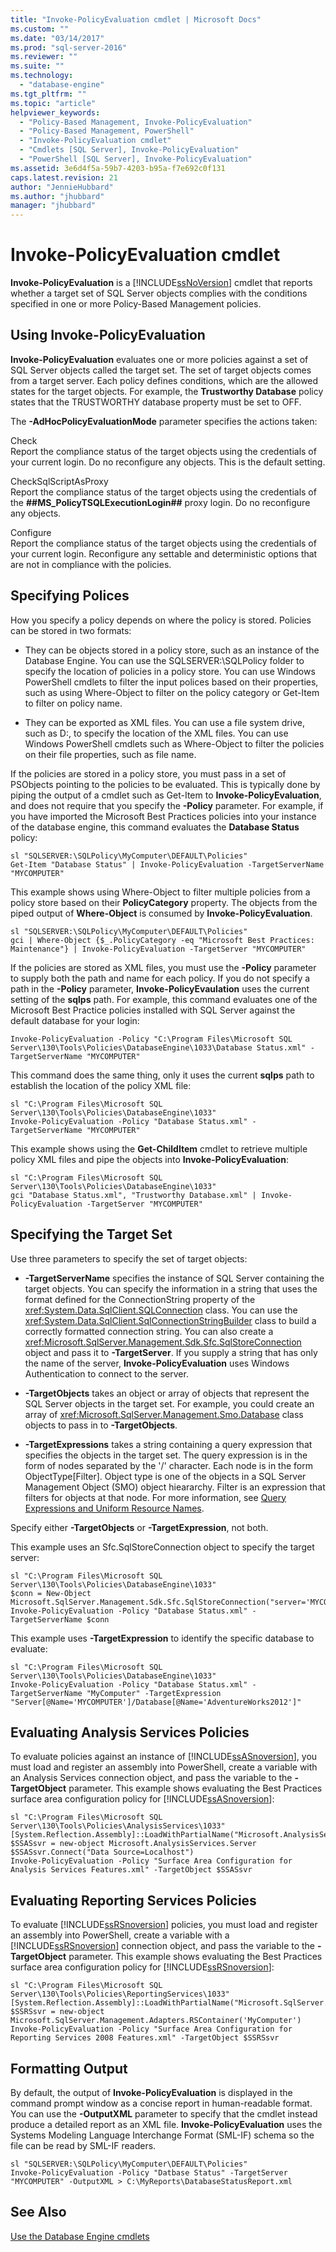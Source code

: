 ```yaml
---
title: "Invoke-PolicyEvaluation cmdlet | Microsoft Docs"
ms.custom: ""
ms.date: "03/14/2017"
ms.prod: "sql-server-2016"
ms.reviewer: ""
ms.suite: ""
ms.technology: 
  - "database-engine"
ms.tgt_pltfrm: ""
ms.topic: "article"
helpviewer_keywords: 
  - "Policy-Based Management, Invoke-PolicyEvaluation"
  - "Policy-Based Management, PowerShell"
  - "Invoke-PolicyEvaluation cmdlet"
  - "Cmdlets [SQL Server], Invoke-PolicyEvaluation"
  - "PowerShell [SQL Server], Invoke-PolicyEvaluation"
ms.assetid: 3e6d4f5a-59b7-4203-b95a-f7e692c0f131
caps.latest.revision: 21
author: "JennieHubbard"
ms.author: "jhubbard"
manager: "jhubbard"
---
```

# Invoke-PolicyEvaluation cmdlet
  **Invoke-PolicyEvaluation** is a [!INCLUDE[ssNoVersion](../includes/ssnoversion-md.md)] cmdlet that reports whether a target set of SQL Server objects complies with the conditions specified in one or more Policy-Based Management policies.  
  
## Using Invoke-PolicyEvaluation  
 **Invoke-PolicyEvaluation** evaluates one or more policies against a set of SQL Server objects called the target set. The set of target objects comes from a target server. Each policy defines conditions, which are the allowed states for the target objects. For example, the **Trustworthy Database** policy states that the TRUSTWORTHY database property must be set to OFF.  
  
 The **-AdHocPolicyEvaluationMode** parameter specifies the actions taken:  
  
 Check  
 Report the compliance status of the target objects using the credentials of your current login. Do no reconfigure any objects. This is the default setting.  
  
 CheckSqlScriptAsProxy  
 Report the compliance status of the target objects using the credentials of the **##MS_PolicyTSQLExecutionLogin##** proxy login. Do no reconfigure any objects.  
  
 Configure  
 Report the compliance status of the target objects using the credentials of your current login. Reconfigure any settable and deterministic options that are not in compliance with the policies.  
  
## Specifying Polices  
 How you specify a policy depends on where the policy is stored. Policies can be stored in two formats:  
  
-   They can be objects stored in a policy store, such as an instance of the Database Engine. You can use the SQLSERVER:\SQLPolicy folder to specify the location of policies in a policy store. You can use Windows PowerShell cmdlets to filter the input polices based on their properties, such as using Where-Object to filter on the policy category or Get-Item to filter on policy name.  
  
-   They can be exported as XML files. You can use a file system drive, such as D:, to specify the location of the XML files. You can use Windows PowerShell cmdlets such as Where-Object to filter the policies on their file properties, such as file name.  
  
 If the policies are stored in a policy store, you must pass in a set of PSObjects pointing to the policies to be evaluated. This is typically done by piping the output of a cmdlet such as Get-Item to **Invoke-PolicyEvaluation**, and does not require that you specify the **-Policy** parameter. For example, if you have imported the Microsoft Best Practices policies into your instance of the database engine, this command evaluates the **Database Status** policy:  
  
```  
sl "SQLSERVER:\SQLPolicy\MyComputer\DEFAULT\Policies"  
Get-Item "Database Status" | Invoke-PolicyEvaluation -TargetServerName "MYCOMPUTER"  
```  
  
 This example shows using Where-Object to filter multiple policies from a policy store based on their **PolicyCategory** property. The objects from the piped output of **Where-Object** is consumed by **Invoke-PolicyEvaluation**.  
  
```  
sl "SQLSERVER:\SQLPolicy\MyComputer\DEFAULT\Policies"  
gci | Where-Object {$_.PolicyCategory -eq "Microsoft Best Practices: Maintenance"} | Invoke-PolicyEvaluation -TargetServer "MYCOMPUTER"  
```  
  
 If the policies are stored as XML files, you must use the **-Policy** parameter to supply both the path and name for each policy. If you do not specify a path in the **-Policy** parameter, **Invoke-PolicyEvaulation** uses the current setting of the **sqlps** path. For example, this command evaluates one of the Microsoft Best Practice policies installed with SQL Server against the default database for your login:  
  
```  
Invoke-PolicyEvaluation -Policy "C:\Program Files\Microsoft SQL Server\130\Tools\Policies\DatabaseEngine\1033\Database Status.xml" -TargetServerName "MYCOMPUTER"  
```  
  
 This command does the same thing, only it uses the current **sqlps** path to establish the location of the policy XML file:  
  
```  
sl "C:\Program Files\Microsoft SQL Server\130\Tools\Policies\DatabaseEngine\1033"  
Invoke-PolicyEvaluation -Policy "Database Status.xml" -TargetServerName "MYCOMPUTER"  
```  
  
 This example shows using the **Get-ChildItem** cmdlet to retrieve multiple policy XML files and pipe the objects into **Invoke-PolicyEvaluation**:  
  
```  
sl "C:\Program Files\Microsoft SQL Server\130\Tools\Policies\DatabaseEngine\1033"  
gci "Database Status.xml", "Trustworthy Database.xml" | Invoke-PolicyEvaluation -TargetServer "MYCOMPUTER"  
```  
  
## Specifying the Target Set  
 Use three parameters to specify the set of target objects:  
  
-   **-TargetServerName** specifies the instance of SQL Server containing the target objects. You can specify the information in a string that uses the format defined for the ConnectionString property of the <xref:System.Data.SqlClient.SQLConnection> class. You can use the <xref:System.Data.SqlClient.SqlConnectionStringBuilder> class to build a correctly formatted connection string. You can also create a <xref:Microsoft.SqlServer.Management.Sdk.Sfc.SqlStoreConnection> object and pass it to **-TargetServer**. If you supply a string that has only the name of the server, **Invoke-PolicyEvaluation** uses Windows Authentication to connect to the server.  
  
-   **-TargetObjects** takes an object or array of objects that represent the SQL Server objects in the target set. For example, you could create an array of <xref:Microsoft.SqlServer.Management.Smo.Database> class objects to pass in to **-TargetObjects**.  
  
-   **-TargetExpressions** takes a string containing a query expression that specifies the objects in the target set. The query expression is in the form of nodes separated by the '/' character. Each node is in the form ObjectType[Filter]. Object type is one of the objects in a SQL Server Management Object (SMO) object hieararchy. Filter is an expression that filters for objects at that node. For more information, see [Query Expressions and Uniform Resource Names](../powershell/query-expressions-and-uniform-resource-names.md).  
  
 Specify either **-TargetObjects** or **-TargetExpression**, not both.  
  
 This example uses an Sfc.SqlStoreConnection object to specify the target server:  
  
```  
sl "C:\Program Files\Microsoft SQL Server\130\Tools\Policies\DatabaseEngine\1033"  
$conn = New-Object Microsoft.SqlServer.Management.Sdk.Sfc.SqlStoreConnection("server='MYCOMPUTER';Trusted_Connection=True")  
Invoke-PolicyEvaluation -Policy "Database Status.xml" -TargetServerName $conn  
```  
  
 This example uses **-TargetExpression** to identify the specific database to evaluate:  
  
```  
sl "C:\Program Files\Microsoft SQL Server\130\Tools\Policies\DatabaseEngine\1033"  
Invoke-PolicyEvaluation -Policy "Database Status.xml" -TargetServerName "MyComputer" -TargetExpression "Server[@Name='MYCOMPUTER']/Database[@Name='AdventureWorks2012']"  
```  
  
## Evaluating Analysis Services Policies  
 To evaluate policies against an instance of [!INCLUDE[ssASnoversion](../includes/ssasnoversion-md.md)], you must load and register an assembly into PowerShell, create a variable with an Analysis Services connection object, and pass the variable to the **-TargetObject** parameter. This example shows evaluating the Best Practices surface area configuration policy for [!INCLUDE[ssASnoversion](../includes/ssasnoversion-md.md)]:  
  
```  
sl "C:\Program Files\Microsoft SQL Server\130\Tools\Policies\AnalysisServices\1033"  
[System.Reflection.Assembly]::LoadWithPartialName("Microsoft.AnalysisServices")  
$SSASsvr = new-object Microsoft.AnalysisServices.Server  
$SSASsvr.Connect("Data Source=Localhost")  
Invoke-PolicyEvaluation -Policy "Surface Area Configuration for Analysis Services Features.xml" -TargetObject $SSASsvr  
```  
  
## Evaluating Reporting Services Policies  
 To evaluate [!INCLUDE[ssRSnoversion](../includes/ssrsnoversion-md.md)] policies, you must load and register an assembly into PowerShell, create a variable with a [!INCLUDE[ssRSnoversion](../includes/ssrsnoversion-md.md)] connection object, and pass the variable to the **-TargetObject** parameter. This example shows evaluating the Best Practices surface area configuration policy for [!INCLUDE[ssRSnoversion](../includes/ssrsnoversion-md.md)]:  
  
```  
sl "C:\Program Files\Microsoft SQL Server\130\Tools\Policies\ReportingServices\1033"  
[System.Reflection.Assembly]::LoadWithPartialName("Microsoft.SqlServer.Dmf.Adapters")  
$SSRSsvr = new-object Microsoft.SqlServer.Management.Adapters.RSContainer('MyComputer')  
Invoke-PolicyEvaluation -Policy "Surface Area Configuration for Reporting Services 2008 Features.xml" -TargetObject $SSRSsvr  
```  
  
## Formatting Output  
 By default, the output of **Invoke-PolicyEvaluation** is displayed in the command prompt window as a concise report in human-readable format. You can use the **-OutputXML** parameter to specify that the cmdlet instead produce a detailed report as an XML file. **Invoke-PolicyEvaluation** uses the Systems Modeling Language Interchange Format (SML-IF) schema so the file can be read by SML-IF readers.  
  
```  
sl "SQLSERVER:\SQLPolicy\MyComputer\DEFAULT\Policies"  
Invoke-PolicyEvaluation -Policy "Datbase Status" -TargetServer "MYCOMPUTER" -OutputXML > C:\MyReports\DatabaseStatusReport.xml  
```  
  
## See Also  
 [Use the Database Engine cmdlets](../relational-databases/scripting/use-the-database-engine-cmdlets.md)  
  
  